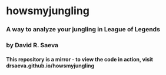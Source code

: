 # howsmyjungling
### A way to analyze your jungling in League of Legends
### by David R. Saeva

#### This repository is a mirror - to view the code in action, visit drsaeva.github.io/howsmyjungling
